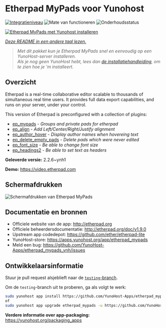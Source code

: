 <!--
NB: Deze README is automatisch gegenereerd door <https://github.com/YunoHost/apps/tree/master/tools/readme_generator>
Hij mag NIET handmatig aangepast worden.
-->

# Etherpad MyPads voor Yunohost

[![Integratieniveau](https://dash.yunohost.org/integration/etherpad_mypads.svg)](https://ci-apps.yunohost.org/ci/apps/etherpad_mypads/) ![Mate van functioneren](https://ci-apps.yunohost.org/ci/badges/etherpad_mypads.status.svg) ![Onderhoudsstatus](https://ci-apps.yunohost.org/ci/badges/etherpad_mypads.maintain.svg)

[![Etherpad MyPads met Yunohost installeren](https://install-app.yunohost.org/install-with-yunohost.svg)](https://install-app.yunohost.org/?app=etherpad_mypads)

*[Deze README in een andere taal lezen.](./ALL_README.md)*

> *Met dit pakket kun je Etherpad MyPads snel en eenvoudig op een YunoHost-server installeren.*  
> *Als je nog geen YunoHost hebt, lees dan [de installatiehandleiding](https://yunohost.org/install), om te zien hoe je 'm installeert.*

## Overzicht

Etherpad is a real-time collaborative editor scalable to thousands of simultaneous real time users. It provides full data export capabilities, and runs on your server, under your control.

This version of Etherpad is preconfigured with a collection of plugins: 

- [ep_mypads](https://www.npmjs.com/package/ep_mypads) - *Groups and private pads for etherpad*
- [ep_align](https://www.npmjs.com/package/ep_align) - *Add Left/Center/Right/Justify alignment*
- [ep_author_hover](https://www.npmjs.com/package/ep_author_hover) - *Display author names when hovereing text*
- [ep_delete_empty_pads](https://www.npmjs.com/package/ep_delete_empty_pads) - *Delete pads which were never edited*
- [ep_font_size](https://www.npmjs.com/package/ep_font_size) - *Be able to change font size*
- [ep_headings2](https://www.npmjs.com/package/ep_headings2) - *Be able to set text as headers*



**Geleverde versie:** 2.2.6~ynh1

**Demo:** <https://video.etherpad.com>

## Schermafdrukken

![Schermafdrukken van Etherpad MyPads](./doc/screenshots/etherpad_demo.gif)

## Documentatie en bronnen

- Officiele website van de app: <http://etherpad.org>
- Officiele beheerdersdocumentatie: <http://etherpad.org/doc/v1.9.0>
- Upstream app codedepot: <https://github.com/ether/etherpad-lite>
- YunoHost-store: <https://apps.yunohost.org/app/etherpad_mypads>
- Meld een bug: <https://github.com/YunoHost-Apps/etherpad_mypads_ynh/issues>

## Ontwikkelaarsinformatie

Stuur je pull request alsjeblieft naar de [`testing`-branch](https://github.com/YunoHost-Apps/etherpad_mypads_ynh/tree/testing).

Om de `testing`-branch uit te proberen, ga als volgt te werk:

```bash
sudo yunohost app install https://github.com/YunoHost-Apps/etherpad_mypads_ynh/tree/testing --debug
of
sudo yunohost app upgrade etherpad_mypads -u https://github.com/YunoHost-Apps/etherpad_mypads_ynh/tree/testing --debug
```

**Verdere informatie over app-packaging:** <https://yunohost.org/packaging_apps>

